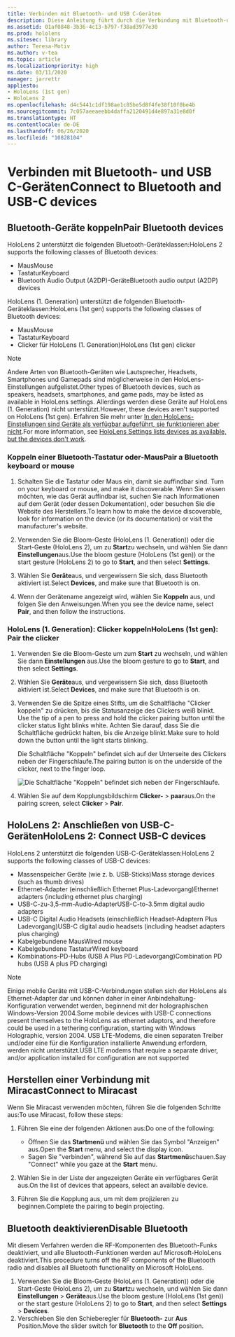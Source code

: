 ```yaml
---
title: Verbinden mit Bluetooth- und USB C-Geräten
description: Diese Anleitung führt durch die Verbindung mit Bluetooth-und USB-C-Geräten und-Zubehör.
ms.assetid: 01af0848-3b36-4c13-b797-f38ad3977e30
ms.prod: hololens
ms.sitesec: library
author: Teresa-Motiv
ms.author: v-tea
ms.topic: article
ms.localizationpriority: high
ms.date: 03/11/2020
manager: jarrettr
appliesto:
- HoloLens (1st gen)
- HoloLens 2
ms.openlocfilehash: d4c5441c1df198ae1c85be5d8f4fe38f10f0be4b
ms.sourcegitcommit: 7c057aeeaeebb4daffa2120491d4e897a31e8d0f
ms.translationtype: HT
ms.contentlocale: de-DE
ms.lasthandoff: 06/26/2020
ms.locfileid: "10828104"
---
```

# <span data-ttu-id="76225-103">Verbinden mit Bluetooth- und USB C-Geräten</span><span class="sxs-lookup"><span data-stu-id="76225-103">Connect to Bluetooth and USB-C devices</span></span>

## <span data-ttu-id="76225-104">Bluetooth-Geräte koppeln</span><span class="sxs-lookup"><span data-stu-id="76225-104">Pair Bluetooth devices</span></span>

<span data-ttu-id="76225-105">HoloLens 2 unterstützt die folgenden Bluetooth-Geräteklassen:</span><span class="sxs-lookup"><span data-stu-id="76225-105">HoloLens 2 supports the following classes of Bluetooth devices:</span></span>

- <span data-ttu-id="76225-106">Maus</span><span class="sxs-lookup"><span data-stu-id="76225-106">Mouse</span></span>
- <span data-ttu-id="76225-107">Tastatur</span><span class="sxs-lookup"><span data-stu-id="76225-107">Keyboard</span></span>
- <span data-ttu-id="76225-108">Bluetooth Audio Output (A2DP)-Geräte</span><span class="sxs-lookup"><span data-stu-id="76225-108">Bluetooth audio output (A2DP) devices</span></span>

<span data-ttu-id="76225-109">HoloLens (1. Generation) unterstützt die folgenden Bluetooth-Geräteklassen:</span><span class="sxs-lookup"><span data-stu-id="76225-109">HoloLens (1st gen) supports the following classes of Bluetooth devices:</span></span>

- <span data-ttu-id="76225-110">Maus</span><span class="sxs-lookup"><span data-stu-id="76225-110">Mouse</span></span>
- <span data-ttu-id="76225-111">Tastatur</span><span class="sxs-lookup"><span data-stu-id="76225-111">Keyboard</span></span>
- <span data-ttu-id="76225-112">Clicker für HoloLens (1. Generation)</span><span class="sxs-lookup"><span data-stu-id="76225-112">HoloLens (1st gen) clicker</span></span>

> [!NOTE]
> <span data-ttu-id="76225-113">Andere Arten von Bluetooth-Geräten wie Lautsprecher, Headsets, Smartphones und Gamepads sind möglicherweise in den HoloLens-Einstellungen aufgelistet.</span><span class="sxs-lookup"><span data-stu-id="76225-113">Other types of Bluetooth devices, such as speakers, headsets, smartphones, and game pads, may be listed as available in HoloLens settings.</span></span> <span data-ttu-id="76225-114">Allerdings werden diese Geräte auf HoloLens (1. Generation) nicht unterstützt.</span><span class="sxs-lookup"><span data-stu-id="76225-114">However, these devices aren't supported on HoloLens (1st gen).</span></span> <span data-ttu-id="76225-115">Erfahren Sie mehr unter [In den HoloLens-Einstellungen sind Geräte als verfügbar aufgeführt, sie funktionieren aber nicht](hololens-FAQ.md#hololens-settings-lists-devices-as-available-but-the-devices-dont-work).</span><span class="sxs-lookup"><span data-stu-id="76225-115">For more information, see [HoloLens Settings lists devices as available, but the devices don't work](hololens-FAQ.md#hololens-settings-lists-devices-as-available-but-the-devices-dont-work).</span></span>

### <span data-ttu-id="76225-116">Koppeln einer Bluetooth-Tastatur oder-Maus</span><span class="sxs-lookup"><span data-stu-id="76225-116">Pair a Bluetooth keyboard or mouse</span></span>

1. <span data-ttu-id="76225-117">Schalten Sie die Tastatur oder Maus ein, damit sie auffindbar sind. </span><span class="sxs-lookup"><span data-stu-id="76225-117">Turn on your keyboard or mouse, and make it discoverable.</span></span> <span data-ttu-id="76225-118">Wenn Sie wissen möchten, wie das Gerät auffindbar ist, suchen Sie nach Informationen auf dem Gerät (oder dessen Dokumentation), oder besuchen Sie die Website des Herstellers.</span><span class="sxs-lookup"><span data-stu-id="76225-118">To learn how to make the device discoverable, look for information on the device (or its documentation) or visit the manufacturer's website.</span></span>

1. <span data-ttu-id="76225-119">Verwenden Sie die Bloom-Geste (HoloLens (1. Generation)) oder die Start-Geste (HoloLens 2), um zu **Start**zu wechseln, und wählen Sie dann **Einstellungen**aus.</span><span class="sxs-lookup"><span data-stu-id="76225-119">Use the bloom gesture (HoloLens (1st gen)) or the start gesture (HoloLens 2) to go to **Start**, and then select **Settings**.</span></span>
1. <span data-ttu-id="76225-120">Wählen Sie **Geräte**aus, und vergewissern Sie sich, dass Bluetooth aktiviert ist.</span><span class="sxs-lookup"><span data-stu-id="76225-120">Select **Devices**, and make sure that Bluetooth is on.</span></span>  
1. <span data-ttu-id="76225-121">Wenn der Gerätename angezeigt wird, wählen Sie **Koppeln** aus, und folgen Sie den Anweisungen.</span><span class="sxs-lookup"><span data-stu-id="76225-121">When you see the device name, select **Pair**, and then follow the instructions.</span></span>

### <span data-ttu-id="76225-122">HoloLens (1. Generation): Clicker koppeln</span><span class="sxs-lookup"><span data-stu-id="76225-122">HoloLens (1st gen): Pair the clicker</span></span>

1. <span data-ttu-id="76225-123">Verwenden Sie die Bloom-Geste um zum **Start** zu wechseln, und wählen Sie dann **Einstellungen** aus.</span><span class="sxs-lookup"><span data-stu-id="76225-123">Use the bloom gesture to go to **Start**, and then select **Settings**.</span></span>

1. <span data-ttu-id="76225-124">Wählen Sie **Geräte**aus, und vergewissern Sie sich, dass Bluetooth aktiviert ist.</span><span class="sxs-lookup"><span data-stu-id="76225-124">Select **Devices**, and make sure that Bluetooth is on.</span></span>

1. <span data-ttu-id="76225-125">Verwenden Sie die Spitze eines Stifts, um die Schaltfläche "Clicker koppeln" zu drücken, bis die Statusanzeige des Clickers weiß blinkt. </span><span class="sxs-lookup"><span data-stu-id="76225-125">Use the tip of a pen to press and hold the clicker pairing button until the clicker status light blinks white.</span></span> <span data-ttu-id="76225-126">Achten Sie darauf, dass Sie die Schaltfläche gedrückt halten, bis die Anzeige blinkt.</span><span class="sxs-lookup"><span data-stu-id="76225-126">Make sure to hold down the button until the light starts blinking.</span></span>  

   <span data-ttu-id="76225-127">Die Schaltfläche "Koppeln" befindet sich auf der Unterseite des Clickers neben der Fingerschlaufe.</span><span class="sxs-lookup"><span data-stu-id="76225-127">The pairing button is on the underside of the clicker, next to the finger loop.</span></span>
   
   ![Die Schaltfläche "Koppeln" befindet sich neben der Fingerschlaufe.](images/use-hololens-clicker-1.png)
   
1. <span data-ttu-id="76225-129">Wählen Sie auf dem Kopplungsbildschirm **Clicker-** > **paar**aus.</span><span class="sxs-lookup"><span data-stu-id="76225-129">On the pairing screen, select **Clicker** > **Pair**.</span></span>

## <span data-ttu-id="76225-130">HoloLens 2: Anschließen von USB-C-Geräten</span><span class="sxs-lookup"><span data-stu-id="76225-130">HoloLens 2: Connect USB-C devices</span></span>

<span data-ttu-id="76225-131">HoloLens 2 unterstützt die folgenden USB-C-Geräteklassen:</span><span class="sxs-lookup"><span data-stu-id="76225-131">HoloLens 2 supports the following classes of USB-C devices:</span></span>

- <span data-ttu-id="76225-132">Massenspeicher Geräte (wie z. b. USB-Sticks)</span><span class="sxs-lookup"><span data-stu-id="76225-132">Mass storage devices (such as thumb drives)</span></span>
- <span data-ttu-id="76225-133">Ethernet-Adapter (einschließlich Ethernet Plus-Ladevorgang)</span><span class="sxs-lookup"><span data-stu-id="76225-133">Ethernet adapters (including ethernet plus charging)</span></span>
- <span data-ttu-id="76225-134">USB-C-zu-3,5-mm-Audio-Adapter</span><span class="sxs-lookup"><span data-stu-id="76225-134">USB-C-to-3.5mm digital audio adapters</span></span>
- <span data-ttu-id="76225-135">USB-C Digital Audio Headsets (einschließlich Headset-Adaptern Plus Ladevorgang)</span><span class="sxs-lookup"><span data-stu-id="76225-135">USB-C digital audio headsets (including headset adapters plus charging)</span></span>
- <span data-ttu-id="76225-136">Kabelgebundene Maus</span><span class="sxs-lookup"><span data-stu-id="76225-136">Wired mouse</span></span>
- <span data-ttu-id="76225-137">Kabelgebundene Tastatur</span><span class="sxs-lookup"><span data-stu-id="76225-137">Wired keyboard</span></span>
- <span data-ttu-id="76225-138">Kombinations-PD-Hubs (USB A Plus PD-Ladevorgang)</span><span class="sxs-lookup"><span data-stu-id="76225-138">Combination PD hubs (USB A plus PD charging)</span></span>

> [!NOTE]
> <span data-ttu-id="76225-139">Einige mobile Geräte mit USB-C-Verbindungen stellen sich der HoloLens als Ethernet-Adapter dar und können daher in einer Anbindehaltung-Konfiguration verwendet werden, beginnend mit der holographischen Windows-Version 2004.</span><span class="sxs-lookup"><span data-stu-id="76225-139">Some mobile devices with USB-C connections present themselves to the HoloLens as ethernet adaptors, and therefore could be used in a tethering configuration, starting with Windows Holographic, version 2004.</span></span> <span data-ttu-id="76225-140">USB LTE-Modems, die einen separaten Treiber und/oder eine für die Konfiguration installierte Anwendung erfordern, werden nicht unterstützt.</span><span class="sxs-lookup"><span data-stu-id="76225-140">USB LTE modems that require a separate driver, and/or application installed for configuration are not supported</span></span>

## <span data-ttu-id="76225-141">Herstellen einer Verbindung mit Miracast</span><span class="sxs-lookup"><span data-stu-id="76225-141">Connect to Miracast</span></span>

<span data-ttu-id="76225-142">Wenn Sie Miracast verwenden möchten, führen Sie die folgenden Schritte aus:</span><span class="sxs-lookup"><span data-stu-id="76225-142">To use Miracast, follow these steps:</span></span>

1. <span data-ttu-id="76225-143">Führen Sie eine der folgenden Aktionen aus:</span><span class="sxs-lookup"><span data-stu-id="76225-143">Do one of the following:</span></span>  

   - <span data-ttu-id="76225-144">Öffnen Sie das **Startmenü** und wählen Sie das Symbol "Anzeigen" aus.</span><span class="sxs-lookup"><span data-stu-id="76225-144">Open the **Start** menu, and select the display icon.</span></span>
   - <span data-ttu-id="76225-145">Sagen Sie "verbinden", während Sie auf das **Startmenü**schauen.</span><span class="sxs-lookup"><span data-stu-id="76225-145">Say "Connect" while you gaze at the **Start** menu.</span></span>  

1. <span data-ttu-id="76225-146">Wählen Sie in der Liste der angezeigten Geräte ein verfügbares Gerät aus.</span><span class="sxs-lookup"><span data-stu-id="76225-146">On the list of devices that appears, select an available device.</span></span>
1. <span data-ttu-id="76225-147">Führen Sie die Kopplung aus, um mit dem projizieren zu beginnen.</span><span class="sxs-lookup"><span data-stu-id="76225-147">Complete the pairing to begin projecting.</span></span>

## <span data-ttu-id="76225-148">Bluetooth deaktivieren</span><span class="sxs-lookup"><span data-stu-id="76225-148">Disable Bluetooth</span></span>

<span data-ttu-id="76225-149">Mit diesem Verfahren werden die RF-Komponenten des Bluetooth-Funks deaktiviert, und alle Bluetooth-Funktionen werden auf Microsoft-HoloLens deaktiviert.</span><span class="sxs-lookup"><span data-stu-id="76225-149">This procedure turns off the RF components of the Bluetooth radio and disables all Bluetooth functionality on Microsoft HoloLens.</span></span>

1. <span data-ttu-id="76225-150">Verwenden Sie die Bloom-Geste (HoloLens (1. Generation)) oder die Start-Geste (HoloLens 2), um zu **Start**zu wechseln, und wählen Sie dann **Einstellungen** > **Geräte**aus.</span><span class="sxs-lookup"><span data-stu-id="76225-150">Use the bloom gesture (HoloLens (1st gen)) or the start gesture (HoloLens 2) to go to **Start**, and then select **Settings** > **Devices**.</span></span>
1. <span data-ttu-id="76225-151">Verschieben Sie den Schieberegler für **Bluetooth-** zur **Aus** Position.</span><span class="sxs-lookup"><span data-stu-id="76225-151">Move the slider switch for **Bluetooth** to the **Off** position.</span></span>
